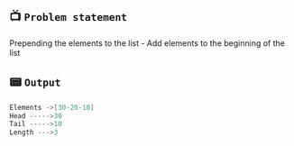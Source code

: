 ## 📺 `Problem statement`
Prepending the elements to the list - Add elements to the beginning of the list


## 📟 `Output`
```kotlin
Elements ->[30-20-10]
Head ----->30
Tail ----->10
Length --->3
```
